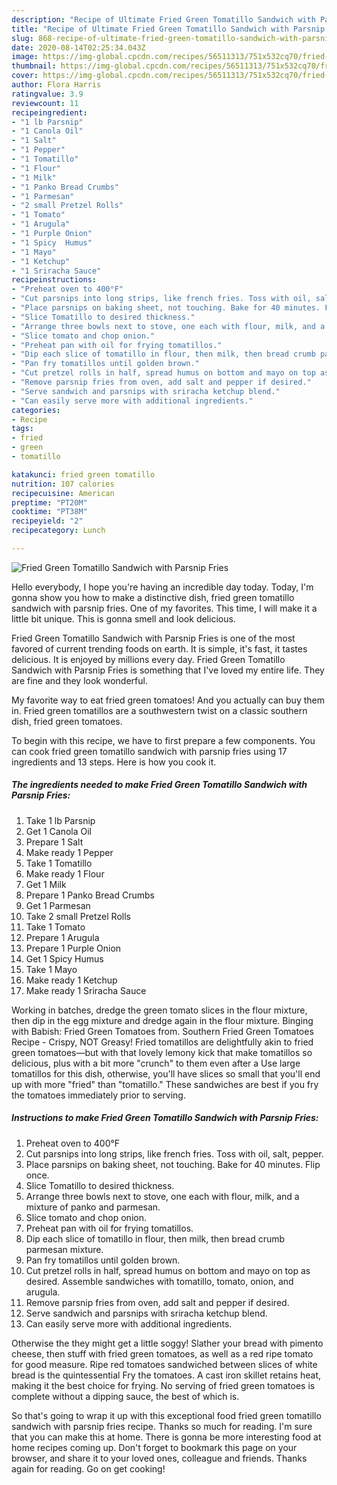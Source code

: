 ```yaml
---
description: "Recipe of Ultimate Fried Green Tomatillo Sandwich with Parsnip Fries"
title: "Recipe of Ultimate Fried Green Tomatillo Sandwich with Parsnip Fries"
slug: 868-recipe-of-ultimate-fried-green-tomatillo-sandwich-with-parsnip-fries
date: 2020-08-14T02:25:34.043Z
image: https://img-global.cpcdn.com/recipes/56511313/751x532cq70/fried-green-tomatillo-sandwich-with-parsnip-fries-recipe-main-photo.jpg
thumbnail: https://img-global.cpcdn.com/recipes/56511313/751x532cq70/fried-green-tomatillo-sandwich-with-parsnip-fries-recipe-main-photo.jpg
cover: https://img-global.cpcdn.com/recipes/56511313/751x532cq70/fried-green-tomatillo-sandwich-with-parsnip-fries-recipe-main-photo.jpg
author: Flora Harris
ratingvalue: 3.9
reviewcount: 11
recipeingredient:
- "1 lb Parsnip"
- "1 Canola Oil"
- "1 Salt"
- "1 Pepper"
- "1 Tomatillo"
- "1 Flour"
- "1 Milk"
- "1 Panko Bread Crumbs"
- "1 Parmesan"
- "2 small Pretzel Rolls"
- "1 Tomato"
- "1 Arugula"
- "1 Purple Onion"
- "1 Spicy  Humus"
- "1 Mayo"
- "1 Ketchup"
- "1 Sriracha Sauce"
recipeinstructions:
- "Preheat oven to 400°F"
- "Cut parsnips into long strips, like french fries. Toss with oil, salt, pepper."
- "Place parsnips on baking sheet, not touching. Bake for 40 minutes. Flip once."
- "Slice Tomatillo to desired thickness."
- "Arrange three bowls next to stove, one each with flour, milk, and a mixture of panko and parmesan."
- "Slice tomato and chop onion."
- "Preheat pan with oil for frying tomatillos."
- "Dip each slice of tomatillo in flour, then milk, then bread crumb parmesan mixture."
- "Pan fry tomatillos until golden brown."
- "Cut pretzel rolls in half, spread humus on bottom and mayo on top as desired. Assemble sandwiches with tomatillo, tomato, onion, and arugula."
- "Remove parsnip fries from oven, add salt and pepper if desired."
- "Serve sandwich and parsnips with sriracha ketchup blend."
- "Can easily serve more with additional ingredients."
categories:
- Recipe
tags:
- fried
- green
- tomatillo

katakunci: fried green tomatillo 
nutrition: 107 calories
recipecuisine: American
preptime: "PT20M"
cooktime: "PT38M"
recipeyield: "2"
recipecategory: Lunch

---
```



![Fried Green Tomatillo Sandwich with Parsnip Fries](https://img-global.cpcdn.com/recipes/56511313/751x532cq70/fried-green-tomatillo-sandwich-with-parsnip-fries-recipe-main-photo.jpg)

Hello everybody, I hope you're having an incredible day today. Today, I'm gonna show you how to make a distinctive dish, fried green tomatillo sandwich with parsnip fries. One of my favorites. This time, I will make it a little bit unique. This is gonna smell and look delicious.

Fried Green Tomatillo Sandwich with Parsnip Fries is one of the most favored of current trending foods on earth. It is simple, it's fast, it tastes delicious. It is enjoyed by millions every day. Fried Green Tomatillo Sandwich with Parsnip Fries is something that I've loved my entire life. They are fine and they look wonderful.

My favorite way to eat fried green tomatoes! And you actually can buy them in. Fried green tomatillos are a southwestern twist on a classic southern dish, fried green tomatoes.


To begin with this recipe, we have to first prepare a few components. You can cook fried green tomatillo sandwich with parsnip fries using 17 ingredients and 13 steps. Here is how you cook it.

<!--inarticleads1-->

##### The ingredients needed to make Fried Green Tomatillo Sandwich with Parsnip Fries:

1. Take 1 lb Parsnip
1. Get 1 Canola Oil
1. Prepare 1 Salt
1. Make ready 1 Pepper
1. Take 1 Tomatillo
1. Make ready 1 Flour
1. Get 1 Milk
1. Prepare 1 Panko Bread Crumbs
1. Get 1 Parmesan
1. Take 2 small Pretzel Rolls
1. Take 1 Tomato
1. Prepare 1 Arugula
1. Prepare 1 Purple Onion
1. Get 1 Spicy  Humus
1. Take 1 Mayo
1. Make ready 1 Ketchup
1. Make ready 1 Sriracha Sauce


Working in batches, dredge the green tomato slices in the flour mixture, then dip in the egg mixture and dredge again in the flour mixture. Binging with Babish: Fried Green Tomatoes from. Southern Fried Green Tomatoes Recipe - Crispy, NOT Greasy! Fried tomatillos are delightfully akin to fried green tomatoes—but with that lovely lemony kick that make tomatillos so delicious, plus with a bit more &#34;crunch&#34; to them even after a Use large tomatillos for this dish, otherwise, you&#39;ll have slices so small that you&#39;ll end up with more &#34;fried&#34; than &#34;tomatillo.&#34; These sandwiches are best if you fry the tomatoes immediately prior to serving. 

<!--inarticleads2-->

##### Instructions to make Fried Green Tomatillo Sandwich with Parsnip Fries:

1. Preheat oven to 400°F
1. Cut parsnips into long strips, like french fries. Toss with oil, salt, pepper.
1. Place parsnips on baking sheet, not touching. Bake for 40 minutes. Flip once.
1. Slice Tomatillo to desired thickness.
1. Arrange three bowls next to stove, one each with flour, milk, and a mixture of panko and parmesan.
1. Slice tomato and chop onion.
1. Preheat pan with oil for frying tomatillos.
1. Dip each slice of tomatillo in flour, then milk, then bread crumb parmesan mixture.
1. Pan fry tomatillos until golden brown.
1. Cut pretzel rolls in half, spread humus on bottom and mayo on top as desired. Assemble sandwiches with tomatillo, tomato, onion, and arugula.
1. Remove parsnip fries from oven, add salt and pepper if desired.
1. Serve sandwich and parsnips with sriracha ketchup blend.
1. Can easily serve more with additional ingredients.


Otherwise the they might get a little soggy! Slather your bread with pimento cheese, then stuff with fried green tomatoes, as well as a red ripe tomato for good measure. Ripe red tomatoes sandwiched between slices of white bread is the quintessential Fry the tomatoes. A cast iron skillet retains heat, making it the best choice for frying. No serving of fried green tomatoes is complete without a dipping sauce, the best of which is. 

So that's going to wrap it up with this exceptional food fried green tomatillo sandwich with parsnip fries recipe. Thanks so much for reading. I'm sure that you can make this at home. There is gonna be more interesting food at home recipes coming up. Don't forget to bookmark this page on your browser, and share it to your loved ones, colleague and friends. Thanks again for reading. Go on get cooking!
